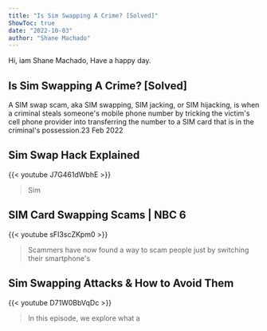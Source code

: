 ```yaml
---
title: "Is Sim Swapping A Crime? [Solved]"
ShowToc: true 
date: "2022-10-03"
author: "Shane Machado" 
---
```


Hi, iam Shane Machado, Have a happy day.
## Is Sim Swapping A Crime? [Solved]
A SIM swap scam, aka SIM swapping, SIM jacking, or SIM hijacking, is when a criminal steals someone's mobile phone number by tricking the victim's cell phone provider into transferring the number to a SIM card that is in the criminal's possession.23 Feb 2022

## Sim Swap Hack Explained
{{< youtube J7G461dWbhE >}}
>Sim

## SIM Card Swapping Scams | NBC 6
{{< youtube sFI3scZKpm0 >}}
>Scammers have now found a way to scam people just by switching their smartphone's 

## Sim Swapping Attacks & How to Avoid Them
{{< youtube D71W0BbVqDc >}}
>In this episode, we explore what a 

